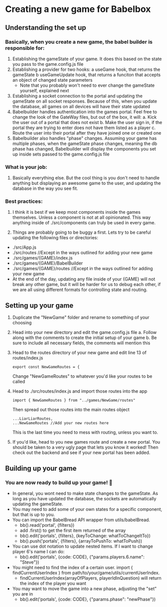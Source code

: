 # Creating a new game for Babelbox
## Understanding the set up
### Basically, when you create a new game, the babel builder is responsible for:
1. Establishing the gameState of your game. It does this based on the state you
pass to the game.config.js file
2. Establishing a provider for two hooks:
  a useGame hook, that returns the gameState
  b useGameUpdate hook, that returns a funciton that accepts an object of changed state
  parameters
    * Note that you probably won't need to ever change the gameState yourself, explained next
3. Establishing a socket connection to the portal and updating the gameState on all socket responses. Because of this, when you update the database, all games on all devices will have their state updated
4. Babelbuilder handles authentication into the games portal. Feel free to change the look of the GateWay files, but out of the box, it will:
  a. Kick the user out of a portal that does not exist
  b. Make the user sign in, if the portal they are trying to enter does not have them listed as a player
  c. Route the user into their portal after they have joined one or created one
5. Babelbuilder also handles "phase" changes. Assuming your game has multiple phases, when the gameState phase changes, meaning the db phase has changed, Babelbuilder will display the components you set up inside sets passed to the game.config.js file

### What is your job:
1. Basically everything else. But the cool thing is you don't need to handle anything but displaying an awesome game to the user, and updating the database in the way you see fit.

### Best practices:
1. I think it is best if we keep most components inside the games themselves. Unless a component is not at all opinionated. This way anything inside of ./src/components can truly be used in every game.

2. Things are probably going to be buggy a first. Lets try to be careful updating the following files or directories:
  * ./src/App.js
  * ./src/routes //Except in the ways outlined for adding your new game
  * ./src/games/{GAME}/index.js
  * ./src/games/{GAME}/BabelBuilder
  * ./src/games/{GAME}/routes //Except in the ways outlined for adding your new game
  * At the end of the day, updating any file inside of your {GAME} will not break any other game, but it will be harder for us to debug each other, if we are all using different formats for controlling state and routing.
## Setting up your game
1. Duplicate the "NewGame" folder and rename to something of your choosing
2. Head into your new directory and edit the game.config.js file
    a. Follow along with the comments to create the initial setup of your game
    b. Be sure to include all necessary fields, the comments will mention this
3. Head to the routes directory of your new game and edit line 13 of routes/index.js
    ```
    export const NewGameRoutes = {
    ```
    Change "NewGameRoutes" to whatever you'd like your routes to be called
4. Head to ./src/routes/index.js and import those routes into the app
    ```
    import { NewGameRoutes } from "../games/NewGame/routes"
    ```
    Then spread out those routes into the main routes object
    ```
    ...LiarLiarRoutes,
    ...NewGameRoutes //Add your new routes here
    ```
    This is the last time you need to mess with routing, unless you want to.

5. If you'd like, head to you new games route and create a new portal. You should be taken to a very ugly page that lets you know it worked! Then check out the backend and see if your new portal has been added.

## Building up your game
### You are now ready to build up your game! 🚀
* In general, you wont need to make state changes to the gameState. As long as you have updated the database, the sockets are automatically updating the gameState.
* You may need to add some of your own states for a specific component, but that is up to you.
* You can import the BabelBread API wrapper from utils/babelBread.
    * bb().read('portal', {filters})
    * add .first() to get the first item returned of the array
    * bb().edit('portals', {filters}, {keyToChange: whatToChangeItTo})
    * bb().push('portals', {filters}, {arrayToPushTo: whatToPush})
* You can use dot notation to update nested items. If I want to change player 6's name I can do:
    * bb().edit('portals', {code: CODE}, {"params.players.6.name": "Steve"})
* You might need to find the index of a certain user. import { findCurrentUserIndex } from path/to/your/game/utils/currentUserIndex.
    * findCurrentUserIndex(arrayOfPlayers, playerIdInQuestion) will return the index of the player you want
* You may want to move the game into a new phase, adjusting the "set" you are in
    * bb().edit('portals', {code: CODE}, {"params.phase": "newPhase"})
